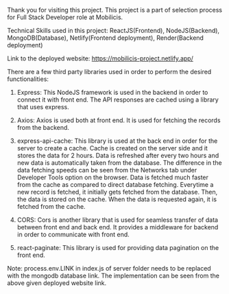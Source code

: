 Thank you for visiting this project. This project is a part of selection process for Full Stack Developer role at Mobilicis.

Technical Skills used in this project: ReactJS(Frontend), NodeJS(Backend), MongoDB(Database), Netlify(Frontend deployment), Render(Backend deployment)

Link to the deployed website:
https://mobilicis-project.netlify.app/

There are a few third party libraries used in order to perform the desired functionalities:

1. Express: This NodeJS framework is used in the backend in order to connect it with front end. The API responses are cached using a library that uses express.

2. Axios: Axios is used both at front end. It is used for fetching the records from the backend.

4. express-api-cache: This library is used at the back end in order for the server to create a cache. Cache is created on the server side and it stores the data for 2 hours. Data is refreshed after every two hours and new data is automatically taken from the database. The difference in the data fetching speeds can be seen from the Networks tab under Developer Tools option on the browser. Data is fetched much faster from the cache as compared to direct database fetching. Everytime a new record is fetched, it initially gets fetched from the database. Then, the data is stored on the cache. When the data is requested again, it is fetched from the cache. 

5. CORS: Cors is another library that is used for seamless transfer of data between front end and back end. It provides a middleware for backend in order to communicate with front end.

6. react-paginate: This library is used for providing data pagination on the front end.

Note: process.env.LINK in index.js of server folder needs to be replaced with the mongodb database link. The implementation can be seen from the above given deployed website link.

